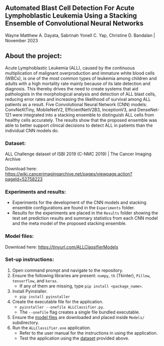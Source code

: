 
## Automated Blast Cell Detection For Acute Lymphoblastic Leukemia Using a Stacking Ensemble of Convolutional Neural Networks
Wayne Matthew A. Dayata, Sabrinah Yonell C. Yap, Christine D. Bandalan  |  November 2023

## About the project:
Acute Lymphoblastic Leukemia (ALL), caused by the continuous multiplication of malignant overproduction and immature white blood cells (WBCs), is one of the most common types of leukemia among children and adults with a high mortality rate mainly because of its late detection and diagnosis. This thereby drives the need to create systems that aid pathologists in the morphological analysis and detection of ALL blast cells, reducing error rates and increasing the likelihood of survival among ALL patients as a result. Five Convolutional Neural Network (CNN) models: ConvNeXtTiny, MobileNetV2, EfficientNetV2B3, InceptionV3, and DenseNet-121 were integrated into a stacking ensemble to distinguish ALL cells from healthy cells accurately. The results show that the proposed ensemble was able to better support clinical decisions to detect ALL in patients than the individual CNN models do.

### Dataset:
ALL Challenge dataset of ISBI 2019 (C-NMC 2019) | The Cancer Imaging Archive

Download here: https://wiki.cancerimagingarchive.net/pages/viewpage.action?pageId=52758223

### Experiments and results:
- Experiments for the development of the CNN models and stacking ensemble configurations are found in the `Experiments` folder.
- Results for the experiments are placed in the `Results` folder showing the test set prediction results and summary statistics from each CNN model and the meta model of the proposed stacking ensemble. 

### Model files:
Download here: https://tinyurl.com/ALLClassifierModels

### Set-up instructions:
1. Open command prompt and navigate to the repository.
2. Ensure the following libraries are present: `numpy`, `tk` (Tkinter), `Pillow`, `tensorflow`, and `keras`. 
	- If any of them are missing, type `pip install <package_name>`.
3. Install Pyinstaller.
	- `pip install pyinstaller`
5. Create the executable file for the application.
	- `pyinstaller --onefile ALLClassifier.py`.
	- The `--onefile` flag creates a single file bundled executable.
6. Ensure the [model files](https://tinyurl.com/ALLClassifierModels) are downloaded and placed inside `Models/` subdirectory.
7. Run the `ALLClassifier.exe` application. 
	 - Refer to the user manual for the instructions in using the application. 
	 - Test the application using the [dataset](https://wiki.cancerimagingarchive.net/pages/viewpage.action?pageId=52758223) provided above.
